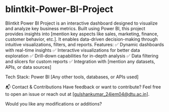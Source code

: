 # blintkit-Power-BI-Project
Blintkit Power BI Project is an interactive dashboard designed to visualize and analyze key business metrics. Built using Power BI, this project provides insights into [mention key aspects like sales, marketing, finance, customer behavior, etc.]. It enables data-driven decision-making through intuitive visualizations, filters, and reports.
Features:
✅ Dynamic dashboards with real-time insights
✅ Interactive visualizations for better data exploration
✅ Drill-down capabilities for in-depth analysis
✅ Data filtering and slicers for custom reports
✅ Integration with [mention any datasets, APIs, or data sources]

Tech Stack:
Power BI
[Any other tools, databases, or APIs used]

📬 Contact & Contributions
Have feedback or want to contribute? Feel free to open an issue or reach out at [gulshankumar_24iem04@dtu.ac.in].

Would you like any modifications or additions? 
